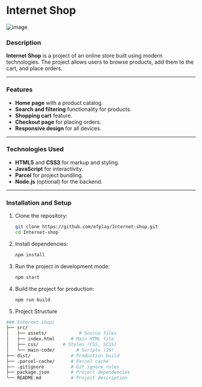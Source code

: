 # Internet Shop

![image](https://github.com/user-attachments/assets/d12162d6-ffd4-43ca-8c49-2dcc085ddc16)


### Description
**Internet Shop** is a project of an online store built using modern technologies. The project allows users to browse products, add them to the cart, and place orders.

---

### Features
- **Home page** with a product catalog.
- **Search and filtering** functionality for products.
- **Shopping cart** feature.
- **Checkout page** for placing orders.
- **Responsive design** for all devices.

---

### Technologies Used
- **HTML5** and **CSS3** for markup and styling.
- **JavaScript** for interactivity.
- **Parcel** for project bundling.
- **Node.js** (optional) for the backend.

---

### Installation and Setup
1. Clone the repository:
   ```bash
   git clone https://github.com/efplay/Internet-shop.git
   cd Internet-shop
2. Install dependencies:
   ```bash
   npm install
3. Run the project in development mode:

   ```bash
   npm start
4. Build the project for production:

   ```bash
   npm run build

5. Project Structure

```bash
### Internet-shop/
├── src/
│   ├── assets/            # Source files
│   ├── index.html      # Main HTML file
│   ├── css/         # Styles (CSS, SCSS)
│   └── main-code/        # Scripts (JS)
├── dist/               # Production build
├── .parcel-cache/      # Parcel cache
├── .gitignore          # Git ignore rules
├── package.json        # Project dependencies
└── README.md           # Project description
